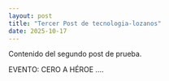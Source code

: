 ```yaml
---
layout: post
title: "Tercer Post de tecnologia-lozanos"
date: 2025-10-17
---
```

Contenido del segundo post de prueba.

EVENTO:  CERO A HÉROE ....
